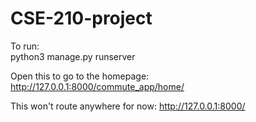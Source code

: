 # CSE-210-project
To run:<br />
python3 manage.py runserver <br />

Open this to go to the homepage:<br />
http://127.0.0.1:8000/commute_app/home/

This won't route anywhere for now: http://127.0.0.1:8000/  
